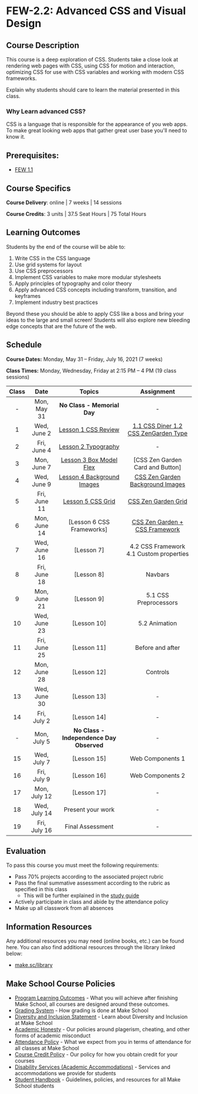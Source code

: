 # FEW-2.2: Advanced CSS and Visual Design

## Course Description

This course is a deep exploration of CSS. Students take a close look at rendering web pages with CSS, using CSS for motion and interaction, optimizing CSS for use with CSS variables and working with modern CSS frameworks.

Explain why students should care to learn the material presented in this class.

### Why Learn advanced CSS? 

CSS is a language that is responsible for the appearance of you web apps. To make great looking web apps that gather great user base you'll need to know it. 

## Prerequisites:  

- [FEW 1.1](https://github.com/Make-School-Courses/FEW-1.1-Web-Foundations)

## Course Specifics

**Course Delivery**: online | 7 weeks | 14 sessions

**Course Credits**: 3 units | 37.5 Seat Hours | 75 Total Hours

## Learning Outcomes

Students by the end of the course will be able to:

1. Write CSS in the CSS language
1. Use grid systems for layout
1. Use CSS preprocessors
1. Implement CSS variables to make more modular stylesheets
1. Apply principles of typography and color theory
1. Apply advanced CSS concepts including transform, transition, and keyframes
1. Implement industry best practices

Beyond these you should be able to apply CSS like a boss and bring your ideas to the large and small screen! Students will also explore new bleeding edge concepts that are the future of the web. 

## Schedule

**Course Dates:** Monday, May 31 – Friday, July 16, 2021 (7 weeks)

**Class Times:** Monday, Wednesday, Friday at 2:15 PM – 4 PM (19 class sessions)

| Class |    Date    |             Topics           | Assignment |
|:-----:|:----------:|:----------------------------:|:----------:|
|  - |  Mon, May 31  | **No Class - Memorial Day**  | - |
|  1 |  Wed, June 2  | [Lesson 1 CSS Review]        | [1.1 CSS Diner 1.2 CSS ZenGarden Type] |
|  2 |  Fri, June 4  | [Lesson 2 Typography]        | - |
|  3 |  Mon, June 7  | [Lesson 3 Box Model Flex]    | [CSS Zen Garden Card and Button] |
|  4 |  Wed, June 9  | [Lesson 4 Background Images] | [CSS Zen Garden Background Images] |
|  5 |  Fri, June 11 | [Lesson 5 CSS Grid]          | [CSS Zen Garden Grid] |
|  6 |  Mon, June 14 | [Lesson 6 CSS Frameworks]    | [CSS Zen Garden + CSS Framework] |
|  7 |  Wed, June 16 | [Lesson 7] | 4.2 CSS Framework 4.1 Custom properties |
|  8 |  Fri, June 18 | [Lesson 8] | Navbars |
|  9 |  Mon, June 21 | [Lesson 9] | 5.1 CSS Preprocessors |
| 10 |  Wed, June 23 | [Lesson 10] | 5.2 Animation |
| 11 |  Fri, June 25 | [Lesson 11] | Before and after |
| 12 |  Mon, June 28 | [Lesson 12] | Controls |
| 13 |  Wed, June 30 | [Lesson 13] | - |
| 14 |  Fri, July 2  | [Lesson 14] | - |
| -  |  Mon, July 5  | **No Class - Independence Day Observed** | - |
| 15 |  Wed, July 7  | [Lesson 15] | Web Components 1 |
| 16 |  Fri, July 9  | [Lesson 16] | Web Components 2 |
| 17 |  Mon, July 12 | [Lesson 17] | - |
| 18 |  Wed, July 14 | Present your work | - |
| 19 |  Fri, July 16 | Final Assessment | - |

[Lesson 1 CSS Review]: lessons/lesson-01.md
[Lesson 2 Typography]: lessons/lesson-02.md
[Lesson 3 Box Model Flex]: lessons/lesson-03.md
[Lesson 4 Background Images]: lessons/lesson-04.md
[Lesson 5 CSS Grid]: lessons/lesson-05.md
[Lesson 6 CSS Framework]: lessons/lesson-06.md

[1.1 CSS Diner 1.2 CSS ZenGarden Type]: lessons/lesson-01.md#after-class
[Zen Garden Card and Button]: lessons/lesson-03.md#after-class
[CSS Zen Garden Background Images]: lessons/lesson-04.md#after-class
[CSS Zen Garden Grid]: lessons/lesson-05.md#after-class
[CSS Zen Garden + CSS Framework]: lessons/lesson-06.md#after-class

## Evaluation
To pass this course you must meet the following requirements:

- Pass 70% projects according to the associated project rubric
- Pass the final summative assessment according to the rubric as specified in this class
    - This will be further explained in the [study guide](study-guide.md)
- Actively participate in class and abide by the attendance policy
- Make up all classwork from all absences

##  Information Resources

Any additional resources you may need (online books, etc.) can be found here. You can also find additional resources through the library linked below:

- [make.sc/library](http://make.sc/library)

## Make School Course Policies

- [Program Learning Outcomes](https://make.sc/program-learning-outcomes) - What you will achieve after finishing Make School, all courses are designed around these outcomes.
- [Grading System](https://make.sc/grading-system) - How grading is done at Make School
- [Diversity and Inclusion Statement](https://make.sc/diversity-and-inclusion-statement) - Learn about Diversity and Inclusion at Make School
- [Academic Honesty](https://make.sc/academic-honesty-policy) - Our policies around plagerism, cheating, and other forms of academic misconduct 
- [Attendance Policy](https://make.sc/attendance-policy) - What we expect from you in terms of attendance for all classes at Make School
- [Course Credit Policy](https://make.sc/course-credit-policy) - Our policy for how you obtain credit for your courses
- [Disability Services (Academic Accommodations)](https://make.sc/disability-services) - Services and accommodations we provide for students
- [Student Handbook](https://make.sc/student-handbook) - Guidelines, policies, and resources for all Make School students
